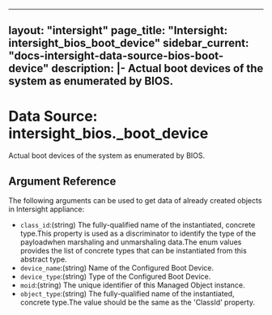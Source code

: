 
---
layout: "intersight"
page_title: "Intersight: intersight_bios_boot_device"
sidebar_current: "docs-intersight-data-source-bios-boot-device"
description: |-
Actual boot devices of the system as enumerated by BIOS.
---

# Data Source: intersight_bios._boot_device
Actual boot devices of the system as enumerated by BIOS.
## Argument Reference
The following arguments can be used to get data of already created objects in Intersight appliance:
* `class_id`:(string) The fully-qualified name of the instantiated, concrete type.This property is used as a discriminator to identify the type of the payloadwhen marshaling and unmarshaling data.The enum values provides the list of concrete types that can be instantiated from this abstract type. 
* `device_name`:(string) Name of the Configured Boot Device. 
* `device_type`:(string) Type of the Configured Boot Device. 
* `moid`:(string) The unique identifier of this Managed Object instance. 
* `object_type`:(string) The fully-qualified name of the instantiated, concrete type.The value should be the same as the 'ClassId' property. 
